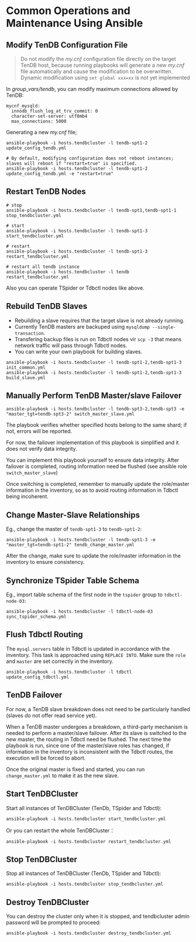 # Common Operations and Maintenance Using Ansible

## Modify TenDB Configuration File

> Do not modify the *my.cnf* configuration file directly on the target TenDB host, because running playbooks will generate a new *my.cnf* file automatically and cause the modification to be overwritten.
> Dynamic modification using `set global xxx=xx` is not yet implemented

In *group_vars/tendb*, you can modify maximum connections allowed by TenDB:
```
mycnf_mysqld:
  innodb_flush_log_at_trx_commit: 0
  character-set-server: utf8mb4
  max_connections: 5000
```

Generating a new *my.cnf* file;
```
ansible-playbook -i hosts.tendbcluster -l tendb-spt1-2 update_config_tendb.yml

# By default, modifying configuration does not reboot instances; slaves will reboot if "restart=true" is specified.
ansible-playbook -i hosts.tendbcluster -l tendb-spt1-2 update_config_tendb.yml -e "restart=true"
```

## Restart TenDB Nodes

```
# stop
ansible-playbook -i hosts.tendbcluster -l tendb-spt1,tendb-spt1-1 stop_tendbcluster.yml

# start
ansible-playbook -i hosts.tendbcluster -l tendb-spt1-3 start_tendbcluster.yml

# restart
ansible-playbook -i hosts.tendbcluster -l tendb-spt1-3 restart_tendbcluster.yml

# restart all tendb instance
ansible-playbook -i hosts.tendbcluster -l tendb restart_tendbcluster.yml
```

Also you can operate TSpider or Tdbctl nodes like above.

## Rebuild TenDB Slaves

- Rebuilding a slave requires that the target slave is not already running.
- Currently TenDB masters are backuped using `mysqldump --single-transaction`.
- Transfering backup files is run on Tdbctl nodes vir `scp -3` that means network traffic will pass through Tdbctl nodes.
- You can write your own playbook for building slaves.

```
ansible-playbook -i hosts.tendbcluster -l tendb-spt1-2,tendb-spt1-3 init_common.yml
ansible-playbook -i hosts.tendbcluster -l tendb-spt1-2,tendb-spt1-3 build_slave.yml
```

## Manually Perform TenDB Master/slave Failover

```
ansible-playbook -i hosts.tendbcluster -l tendb-spt3-2,tendb-spt3 -e "master_tgt=tendb-spt3-2" switch_master_slave.yml
```

The playbook verifies whether specified hosts belong to the same shard; if not, errors will be reported.

For now, the failover implementation of this playbook is simplified and it does not verify data integrity.

You can implement this playbook yourself to ensure data integrity. After failover is completed, routing information need be flushed (see ansible role `switch_master_slave`)

Once switching is completed, remember to manually update the role/master information in the inventory, so as to avoid routing information in Tdbctl being incoherent.

## Change Master-Slave Relationships

Eg., change the master of `tendb-spt1-3` to `tendb-spt1-2`:
```
ansible-playbook -i hosts.tendbcluster -l tendb-spt1-3 -e "master_tgt=tendb-spt1-2" tendb_change_master.yml 
```

After the change, make sure to update the role/master information in the inventory to ensure consistency.

## Synchronize TSpider Table Schema

Eg., import table schema of the first node in the `tspider` group to `tdbctl-node-03`:
```
ansible-playbook -i hosts.tendbcluster -l tdbctl-node-03 sync_tspider_schema.yml
```

## Flush Tdbctl Routing

The `mysql.servers` table in Tdbctl is updated in accordance with the inventory. This task is approached using `REPLACE INTO`. Make sure the `role` and `master` are set correctly in the inventory.
```
ansible-playbook -i hosts.tendbcluster -l tdbctl update_config_tdbctl.yml
```

## TenDB Failover

For now, a TenDB slave breakdown does not need to be particularly handled (slaves do not offer read service yet).

When a TenDB master undergoes a breakdown, a third-party mechanism is needed to perform a master/slave failover. After its slave is switched to the new master, the routing in Tdbctl need be flushed. The next time the playbook is run, since one of the master/slave roles has changed, if information in the inventory is inconsistent with the Tdbctl routes, the execution will be forced to abort.

Once the original master is fixed and started, you can run `change_master.yml` to make it as the new slave.

## Start TenDBCluster

Start all instances of TenDBCluster (TenDb, TSpider and Tdbctl):
```
ansible-playbook -i hosts.tendbcluster start_tendbcluster.yml
```

Or you can restart the whole TenDBCluster：
```
ansible-playbook -i hosts.tendbcluster restart_tendbcluster.yml
```

## Stop TenDBCluster
Stop all instances of TenDBCluster (TenDb, TSpider and Tdbctl):
```
ansible-playbook -i hosts.tendbcluster stop_tendbcluster.yml
```

## Destroy TenDBCluster
You can destroy the cluster only when it is stopped, and tendbcluster admin password will be prompted to proceed:
```
ansible-playbook -i hosts.tendbcluster destroy_tendbcluster.yml
```